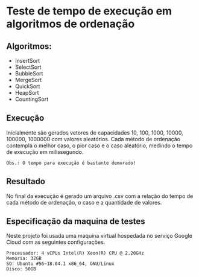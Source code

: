 # Teste de tempo de execução em algoritmos de ordenação

## Algoritmos:
- InsertSort
- SelectSort
- BubbleSort
- MergeSort
- QuickSort
- HeapSort
- CountingSort

## Execução 
Inicialmente são gerados vetores de capacidades 10, 100, 1000, 10000, 100000, 1000000 com valores aleatórios. Cada método de ordenação contempla o melhor caso, o pior caso e o caso aleatório, medindo o tempo de execução em milissegundo.

    Obs.: O tempo para execução é bastante demorado!

## Resultado
No final da execução é gerado um arquivo .csv com a relação do tempo de cada método de ordenação, o caso e a quantidade de valores.

## Especificação da maquina de testes
Neste projeto foi usada uma maquina virtual hospedada no serviço Google Cloud com as seguintes configurações.

    Processador: 4 vCPUs Intel(R) Xeon(R) CPU @ 2.20GHz
    Memória: 32GB
    SO: Ubuntu #56~18.04.1 x86_64, GNU/Linux
    Disco: 50GB
